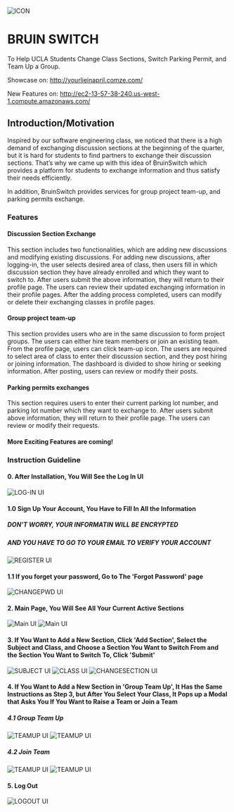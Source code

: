 ![ICON](https://github.com/HKanLiu/CSC/blob/master/screenshot/fl.png)

# BRUIN SWITCH

To Help UCLA Students Change Class Sections, Switch Parking Permit, and Team Up a Group.

Showcase on: http://yourlieinapril.comze.com/

New Features on: http://ec2-13-57-38-240.us-west-1.compute.amazonaws.com/

## Introduction/Motivation

Inspired by our software engineering class, we noticed that there is a high demand of exchanging discussion sections at the beginning of the quarter, but it is hard for students to find partners to exchange their discussion sections. That’s why we came up with this idea of BruinSwitch which provides a platform for students to exchange information and thus satisfy their needs efficiently.

In addition, BruinSwitch provides services for group project team-up, and parking permits exchange.

### Features

#### Discussion Section Exchange

This section includes two functionalities, which are adding new discussions and modifying existing discussions. For adding new discussions, after logging-in, the user selects desired area of class, then users fill in which discussion section they have already enrolled and which they want to switch to. After users submit the above information, they will return to their profile page. The users can review their updated exchanging information in their profile pages.
After the adding process completed, users can modify or delete their exchanging classes in profile pages.

#### Group project team-up

This section provides users who are in the same discussion to form project groups. The users can either hire team members or join an existing team. From the profile page, users can click team-up icon. The users are required to select area of class to enter their discussion section, and they post hiring or joining information. The dashboard is divided to show hiring or seeking information. After posting, users can review or modify their posts.

#### Parking permits exchanges

This section requires users to enter their current parking lot number, and parking lot number which they want to exchange to. After users submit above information, they will return to their profile page. The users can review or modify their requests.

#### More Exciting Features are coming!

### Instruction Guideline

#### 0. After Installation, You Will See the Log In Ul

![LOG-IN UI](https://github.com/HKanLiu/CSC/blob/master/screenshot/loginui.png)

#### 1.0 Sign Up Your Account, You Have to Fill In All the Information
##### DON'T WORRY, YOUR INFORMATIN WILL BE ENCRYPTED
##### AND YOU HAVE TO GO TO YOUR EMAIL TO VERIFY YOUR ACCOUNT

![REGISTER UI](https://github.com/HKanLiu/CSC/blob/master/screenshot/registerui.png)

#### 1.1 If you forget your password, Go to The 'Forgot Password' page

![CHANGEPWD UI](https://github.com/HKanLiu/CSC/blob/master/screenshot/chpwdui.png)

#### 2. Main Page, You Will See All Your Current Active Sections

![Main UI](https://github.com/HKanLiu/CSC/blob/master/screenshot/mainui.png)
![Main UI](https://github.com/HKanLiu/CSC/blob/master/screenshot/sectioninfoui.png)

#### 3. If You Want to Add a New Section, Click 'Add Section', Select the Subject and Class, and Choose a Section You Want to Switch From and the Section You Want to Switch To, Click 'Submit'

![SUBJECT UI](https://github.com/HKanLiu/CSC/blob/master/screenshot/subjectui.png)
![CLASS UI](https://github.com/HKanLiu/CSC/blob/master/screenshot/classui.png)
![CHANGESECTION UI](https://github.com/HKanLiu/CSC/blob/master/screenshot/changesectionui.png)

#### 4. If You Want to Add a New Section in 'Group Team Up', It Has the Same Instructions as Step 3, but After You Select Your Class, It Pops up a Modal that Asks You If You Want to Raise a Team or Join a Team
##### 4.1 Group Team Up
![TEAMUP UI](https://github.com/HKanLiu/CSC/blob/master/screenshot/teamupui.png)
![TEAMUP UI](https://github.com/HKanLiu/CSC/blob/master/screenshot/raiseteamui.png)
##### 4.2 Join Team
![TEAMUP UI](https://github.com/HKanLiu/CSC/blob/master/screenshot/jointeamui.png)
![TEAMUP UI](https://github.com/HKanLiu/CSC/blob/master/screenshot/jointeampopup.png)

#### 5. Log Out

![LOGOUT UI](https://github.com/HKanLiu/CSC/blob/master/screenshot/logoutui.png)